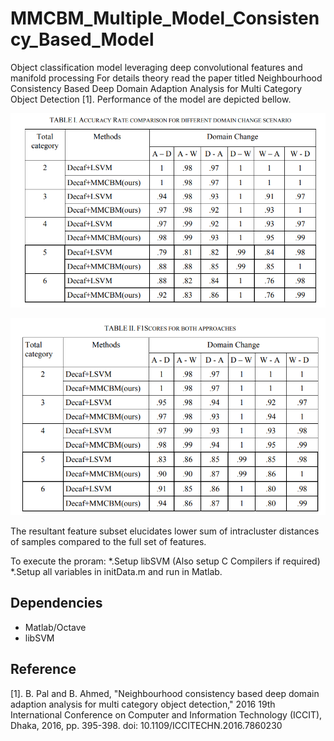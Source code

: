 # MMCBM_Multiple_Model_Consistency_Based_Model
Object classification model leveraging deep convolutional features and manifold processing
For details theory read the paper titled Neighbourhood Consistency Based Deep Domain Adaption Analysis for Multi Category Object Detection [1]. Performance of the model are depicted bellow.

![Accuracy Result](/Images/Table1.png)

![F1_Score](/Images/Table2.png)

The resultant feature subset elucidates lower sum of intracluster distances of samples compared to the full set of features.

To execute the proram:
*.Setup libSVM (Also setup C Compilers if required)
*.Setup all variables in initData.m and run in Matlab.

## Dependencies
* Matlab/Octave
* libSVM

## Reference
[1]. B. Pal and B. Ahmed, "Neighbourhood consistency based deep domain adaption analysis for multi category object detection," 2016 19th International Conference on Computer and Information Technology (ICCIT), Dhaka, 2016, pp. 395-398. doi: 10.1109/ICCITECHN.2016.7860230
